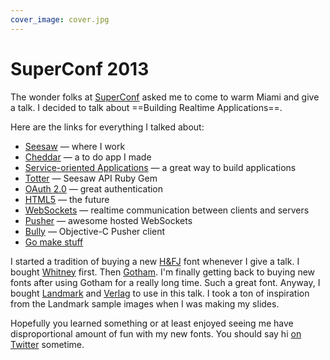 ```yaml
---
cover_image: cover.jpg
---
```


# SuperConf 2013

The wonder folks at [SuperConf](http://superconf.co) asked me to come to warm Miami and give a talk. I decided to talk about ==Building Realtime Applications==.

<script async class="speakerdeck-embed" data-id="9f6990305edd01307e0412313b031ac2" data-ratio="1.77777777777778" src="//speakerdeck.com/assets/embed.js"></script>

Here are the links for everything I talked about:

* [Seesaw](https://seesaw.co) — where I work
* [Cheddar](https://cheddarapp.com) — a to do app I made
* [Service-oriented Applications](http://en.wikipedia.org/wiki/Service-oriented_architecture) — a great way to build applications
* [Totter](https://github.com/seesawco/totter) — Seesaw API Ruby Gem
* [OAuth 2.0](http://oauth.net/2) — great authentication
* [HTML5](http://en.wikipedia.org/wiki/HTML5) — the future
* [WebSockets](http://websocket.org) — realtime communication between clients and servers
* [Pusher](http://pusher.com) — awesome hosted WebSockets
* [Bully](https://github.com/soffes/bully) — Objective-C Pusher client
* [Go make stuff](http://soff.es/how-to-learn)

I started a tradition of buying a new [H&FJ](http://typography.com) font whenever I give a talk. I bought [Whitney](http://www.typography.com/fonts/font_overview.php?productLineID=100026&path=head) first. Then [Gotham](http://www.typography.com/fonts/font_overview.php?productLineID=100008&path=head). I'm finally getting back to buying new fonts after using Gotham for a really long time. Such a great font. Anyway, I bought [Landmark](http://www.typography.com/fonts/font_overview.php?productLineID=100044&path=head) and [Verlag](http://www.typography.com/fonts/font_overview.php?productLineID=100009&path=head) to use in this talk. I took a ton of inspiration from the Landmark sample images when I was making my slides.

Hopefully you learned something or at least enjoyed seeing me have disproportional amount of fun with my new fonts. You should say hi [on Twitter](https://twitter.com/soffes) sometime.
